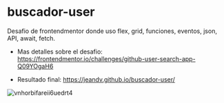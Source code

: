 # buscador-user
Desafio de frontendmentor donde uso flex, grid, funciones, eventos, json, API, await, fetch.

- Mas detalles sobre el desafio:
https://frontendmentor.io/challenges/github-user-search-app-Q09YOgaH6

- Resultado final:
https://jeandv.github.io/buscador-user/

![vnhorbifareii6uedrt4](https://user-images.githubusercontent.com/90219458/153733566-8c367b36-7f3c-494d-a93a-c52f8eb64b1c.jpg)
